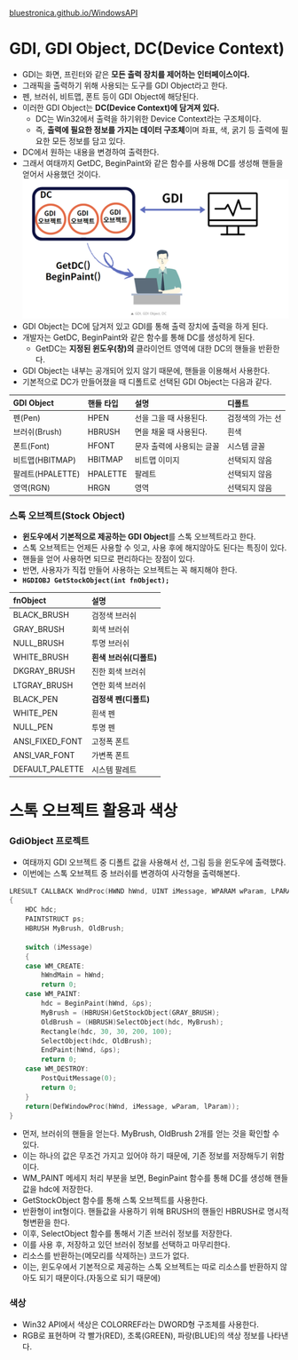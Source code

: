 [bluestronica.github.io/WindowsAPI](https://bluestronica.github.io/WindowsAPI)

# GDI, GDI Object, DC(Device Context)
- GDI는 화면, 프린터와 같은 **모든 출력 장치를 제어하는 인터페이스이다.**
- 그래픽을 출력하기 위해 사용되는 도구를 GDI Object라고 한다.
- 펜, 브러쉬, 비트맵, 폰트 등이 GDI Object에 해당된다.
- 이러한 GDI Object는 **DC(Device Context)에 담겨져 있다.**
  - DC는 Win32에서 출력을 하기위한 Device Context라는 구조체이다.
  - 즉, **출력에 필요한 정보를 가지는 데이터 구조체**이며 좌표, 색, 굵기 등 출력에 필요한 모든 정보를 담고 있다.
- DC에서 원하는 내용을 변경하여 출력한다.
- 그래서 여태까지 GetDC, BeginPaint와 같은 함수를 사용해 DC를 생성해 핸들을 얻어서 사용했던 것이다.
![img](Img/DC_GDI.png)
- GDI Object는 DC에 담겨저 있고 GDI를 통해 출력 장치에 출력을 하게 된다.
- 개발자는 GetDC, BeginPaint와 같은 함수를 통해 DC를 생성하게 된다.
  - GetDC는 **지정된 윈도우(창)의** 클라이언트 영역에 대한 DC의 핸들을 반환한다.
- GDI Object는 내부는 공개되어 있지 않기 때문에, 핸들을 이용해서 사용한다.
- 기본적으로 DC가 만들어졌을 때 디폴트로 선택된 GDI Object는 다음과 같다.

| GDI Object | 핸들 타입 | 설명 | 디폴트 |
|:---|:---|:---|:---|
|펜(Pen)|HPEN|선을 그을 때 사용된다.|검정색의 가는 선|
|브러쉬(Brush)|HBRUSH|면을 채울 때 사용된다.|흰색|
|폰트(Font)|HFONT|문자 출력에 사용되는 글꼴|시스템 글꼴|
|비트맵(HBITMAP)|HBITMAP|비트맵 이미지|선택되지 않음|
|팔레트(HPALETTE)|HPALETTE|팔레트|선택되지 않음|
|영역(RGN)|HRGN|영역|선택되지 않음|

### 스톡 오브젝트(Stock Object)
- **윈도우에서 기본적으로 제공하는 GDI Object**를 스톡 오브젝트라고 한다.
- 스톡 오브젝트는 언제든 사용할 수 잇고, 사용 후에 해지않아도 된다는 특징이 있다.
- 핸들을 얻어 사용하면 되므로 편리하다는 장점이 있다.
- 반면, 사용자가 직접 만들어 사용하는 오브젝트는 꼭 해지해야 한다.
- **`HGDIOBJ GetStockObject(int fnObject);`**

| fnObject | 설명 |
|:---|:---|
|BLACK_BRUSH|검정색 브러쉬|
|GRAY_BRUSH|회색 브러쉬|
|NULL_BRUSH|투명 브러쉬|
|WHITE_BRUSH|**흰색 브러쉬(디폴트)**|
|DKGRAY_BRUSH|진한 회색 브러쉬|
|LTGRAY_BRUSH|연한 회색 브러쉬|
|BLACK_PEN|**검정색 펜(디폴트)**|
|WHITE_PEN|흰색 펜|
|NULL_PEN|투명 펜|
|ANSI_FIXED_FONT|고정폭 폰트|
|ANSI_VAR_FONT|가변폭 폰트|
|DEFAULT_PALETTE|시스템 팔레트|

# 스톡 오브젝트 활용과 색상
### GdiObject 프로젝트
- 여태까지 GDI 오브젝트 중 디폴트 값을 사용해서 선, 그림 등을 윈도우에 출력했다.
- 이번에는 스톡 오브젝트 중 브러쉬를 변경하여 사각형을 출력해본다.
```c
LRESULT CALLBACK WndProc(HWND hWnd, UINT iMessage, WPARAM wParam, LPARAM lParam)
{
	HDC hdc;
	PAINTSTRUCT ps;
	HBRUSH MyBrush, OldBrush;

	switch (iMessage)
	{
	case WM_CREATE:
		hWndMain = hWnd;
		return 0;
	case WM_PAINT:
		hdc = BeginPaint(hWnd, &ps);
		MyBrush = (HBRUSH)GetStockObject(GRAY_BRUSH);
		OldBrush = (HBRUSH)SelectObject(hdc, MyBrush);
		Rectangle(hdc, 30, 30, 200, 100);
		SelectObject(hdc, OldBrush);
		EndPaint(hWnd, &ps);
		return 0;
	case WM_DESTROY:
		PostQuitMessage(0);
		return 0;
	}
	return(DefWindowProc(hWnd, iMessage, wParam, lParam));
}
```
- 먼저, 브러쉬의 핸들을 얻는다. MyBrush, OldBrush 2개를 얻는 것을 확인할 수 있다.
- 이는 하나의 값은 무조건 가지고 있어야 하기 때문에, 기존 정보를 저장해두기 위함이다.
- WM_PAINT 메세지 처리 부분을 보면, BeginPaint 함수를 통해 DC를 생성해 핸들값을 hdc에 저장한다.
- GetStockObject 함수를 통해 스톡 오브젝트를 사용한다.
- 반환형이 int형이다. 핸들값을 사용하기 위해 BRUSH의 핸들인 HBRUSH로 명시적 형변환을 한다.
- 이후, SelectObject 함수를 통해서 기존 브러쉬 정보를 저장한다. 
- 이를 사용 후, 저장하고 있던 브러쉬 정보를 선택하고 마무리한다.
- 리소스를 반환하는(메모리를 삭제하는) 코드가 없다. 
- 이는, 윈도우에서 기본적으로 제공하는 스톡 오브젝트는 따로 리소스를 반환하지 않아도 되기 때문이다.(자동으로 되기 때문에)

### 색상
- Win32 API에서 색상은 COLORREF라는 DWORD형 구조체를 사용한다.
- RGB로 표현하며 각 빨가(RED), 초록(GREEN), 파랑(BLUE)의 색상 정보를 나타낸다.

